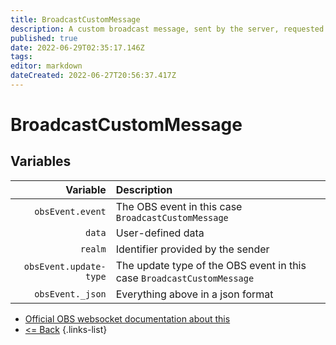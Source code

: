 ```yaml
---
title: BroadcastCustomMessage
description: A custom broadcast message, sent by the server, requested by one of the websocket clients.
published: true
date: 2022-06-29T02:35:17.146Z
tags:
editor: markdown
dateCreated: 2022-06-27T20:56:37.417Z
---
```


# BroadcastCustomMessage

## Variables

|               Variable | Description                                                            |
| ----------------------:|:---------------------------------------------------------------------- |
|       `obsEvent.event` | The OBS event in this case `BroadcastCustomMessage`                    |
|                 `data` | User-defined data                                                      |
|                `realm` | Identifier provided by the sender                                      |
| `obsEvent.update-type` | The update type of the OBS event in this case `BroadcastCustomMessage` |
|       `obsEvent._json` | Everything above in a json format                                      |

* [Official OBS websocket documentation about this](https://github.com/obsproject/obs-websocket/blob/4.x-current/docs/generated/protocol.md#broadcastcustommessage)
* [<= Back](/en/Integrations/OBS/Events)
{.links-list}